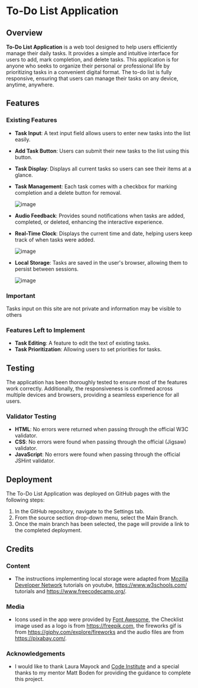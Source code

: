 # To-Do List Application

## Overview

**To-Do List Application** is a web tool designed to help users efficiently manage their daily tasks. It provides a simple and intuitive interface for users to add, mark completion, and delete tasks. This application is for anyone who seeks to organize their personal or professional life by prioritizing tasks in a convenient digital format. The to-do list is fully responsive, ensuring that users can manage their tasks on any device, anytime, anywhere.


## Features

### Existing Features

- **Task Input**: A text input field allows users to enter new tasks into the list easily.
- **Add Task Button**: Users can submit their new tasks to the list using this button.
- **Task Display**: Displays all current tasks so users can see their items at a glance.
- **Task Management**: Each task comes with a checkbox for marking completion and a delete button for removal.

  ![image](https://github.com/010001000100000101000001/To-Do-list-v1/assets/147556282/ac638540-a6f2-4226-9696-dbb76e7fe7b8)


- **Audio Feedback**: Provides sound notifications when tasks are added, completed, or deleted, enhancing the interactive experience.
- **Real-Time Clock**: Displays the current time and date, helping users keep track of when tasks were added.

  ![image](https://github.com/010001000100000101000001/To-Do-list-v1/assets/147556282/9a67b04e-80b5-4805-90fd-2a8df3678ff1)

- **Local Storage**: Tasks are saved in the user's browser, allowing them to persist between sessions.



  ![image](https://github.com/010001000100000101000001/To-Do-list-v1/assets/147556282/1cd85beb-cb3f-4d15-b53f-3115698f9ff3)


### Important
Tasks input on this site are not private and information may be visible to others

### Features Left to Implement

- **Task Editing**: A feature to edit the text of existing tasks.
- **Task Prioritization**: Allowing users to set priorities for tasks.

## Testing

The application has been thoroughly tested to ensure most of the features work correctly. Additionally, the responsiveness is confirmed across multiple devices and browsers, providing a seamless experience for all users.

### Validator Testing

- **HTML**: No errors were returned when passing through the official W3C validator.
- **CSS**: No errors were found when passing through the official (Jigsaw) validator.
- **JavaScript**: No errors were found when passing through the official JSHint validator.


## Deployment

The To-Do List Application was deployed on GitHub pages with the following steps:

1. In the GitHub repository, navigate to the Settings tab.
2. From the source section drop-down menu, select the Main Branch.
3. Once the main branch has been selected, the page will provide a link to the completed deployment.
   
## Credits

### Content

- The instructions  implementing local storage were adapted from [Mozilla Developer Network](https://developer.mozilla.org/en-US/docs/Web/API/Window/localStorage) tutorials on youtube,  https://www.w3schools.com/ tutorials and https://www.freecodecamp.org/. 

### Media

- Icons used in the app were provided by [Font Awesome](https://fontawesome.com/), the Checklist image used as a logo is from https://freepik.com, the fireworks gif is from https://giphy.com/explore/fireworks and the audio files are from https://pixabay.com/.


### Acknowledgements

- I would like to thank Laura Mayock and [Code Institute](https://codeinstitute.net) and a special thanks to my mentor Matt Boden for providing the guidance to complete this project.

